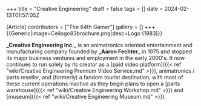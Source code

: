 +++
title = "Creative Engineering"
draft = false
tags = []
date = 2024-02-13T01:57:05Z

[Article]
contributors = ["The 64th Gamer"]
gallery = []
+++
{{Generic|image=Ceilogo83brochure.png|desc=Logo (1983)}}

**_Creative Engineering Inc.**_ is an animatronics oriented entertainment and manufacturing company founded by **_Aaron Fechter**_ in 1975 and stopped its major business ventures and employment in the early 2000's. It now continues to run solely by its creator as a [paid video platform]({{< ref "wiki/Creative Engineering Premium Video Service.md" >}}), animatronics / parts reseller, and (formerly) a fandom tourist destination, with most of these current operations inactive as they begin plans to open a [parts warehouse]({{< ref "wiki/Creative Engineering Workshop.md" >}}) and [museum]({{< ref "wiki/Creative Engineering Museum.md" >}}).